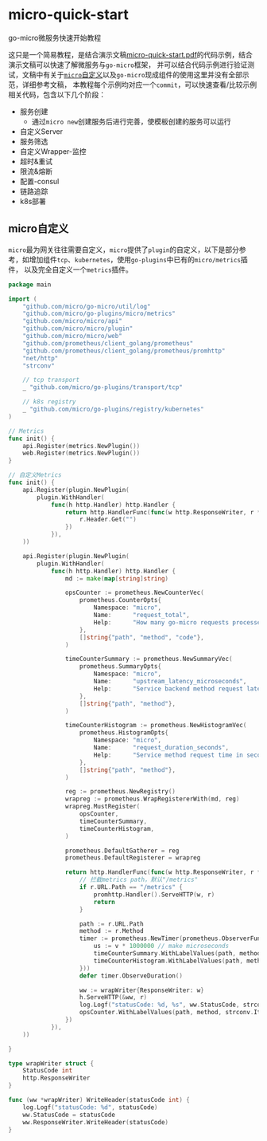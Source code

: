 # micro-quick-start
go-micro微服务快速开始教程

这只是一个简易教程，是结合演示文稿[micro-quick-start.pdf](micro-quick-start.pdf)的代码示例，结合演示文稿可以快速了解微服务与`go-micro`框架，
并可以结合代码示例进行验证测试，文稿中有关于[`micro`自定义](#micro自定义)以及`go-micro`现成组件的使用这里并没有全部示范，详细参考文稿，
本教程每个示例均对应一个`commit`，可以快速查看/比较示例相关代码，包含以下几个阶段：

- 服务创建
	- 通过`micro new`创建服务后进行完善，使模板创建的服务可以运行
- 自定义Server
- 服务筛选
- 自定义Wrapper-监控
- 超时&重试
- 限流&熔断
- 配置-consul
- 链路追踪
- k8s部署

## micro自定义
`micro`最为网关往往需要自定义，`micro`提供了`plugin`的自定义，以下是部分参考，如增加组件`tcp`、`kubernetes`，使用`go-plugins`中已有的`micro/metrics`插件，
以及完全自定义一个`metrics`插件。
```go
package main

import (
	"github.com/micro/go-micro/util/log"
	"github.com/micro/go-plugins/micro/metrics"
	"github.com/micro/micro/api"
	"github.com/micro/micro/plugin"
	"github.com/micro/micro/web"
	"github.com/prometheus/client_golang/prometheus"
	"github.com/prometheus/client_golang/prometheus/promhttp"
	"net/http"
	"strconv"

	// tcp transport
	_ "github.com/micro/go-plugins/transport/tcp"

	// k8s registry
	_ "github.com/micro/go-plugins/registry/kubernetes"
)

// Metrics
func init() {
	api.Register(metrics.NewPlugin())
	web.Register(metrics.NewPlugin())
}

// 自定义Metrics
func init() {
	api.Register(plugin.NewPlugin(
		plugin.WithHandler(
			func(h http.Handler) http.Handler {
				return http.HandlerFunc(func(w http.ResponseWriter, r *http.Request) {
					r.Header.Get("")
				})
			}),
	))

	api.Register(plugin.NewPlugin(
		plugin.WithHandler(
			func(h http.Handler) http.Handler {
				md := make(map[string]string)

				opsCounter := prometheus.NewCounterVec(
					prometheus.CounterOpts{
						Namespace: "micro",
						Name:      "request_total",
						Help:      "How many go-micro requests processed, partitioned by method and status",
					},
					[]string{"path", "method", "code"},
				)

				timeCounterSummary := prometheus.NewSummaryVec(
					prometheus.SummaryOpts{
						Namespace: "micro",
						Name:      "upstream_latency_microseconds",
						Help:      "Service backend method request latencies in microseconds",
					},
					[]string{"path", "method"},
				)

				timeCounterHistogram := prometheus.NewHistogramVec(
					prometheus.HistogramOpts{
						Namespace: "micro",
						Name:      "request_duration_seconds",
						Help:      "Service method request time in seconds",
					},
					[]string{"path", "method"},
				)

				reg := prometheus.NewRegistry()
				wrapreg := prometheus.WrapRegistererWith(md, reg)
				wrapreg.MustRegister(
					opsCounter,
					timeCounterSummary,
					timeCounterHistogram,
				)

				prometheus.DefaultGatherer = reg
				prometheus.DefaultRegisterer = wrapreg

				return http.HandlerFunc(func(w http.ResponseWriter, r *http.Request) {
					// 拦截metrics path，默认"/metrics"
					if r.URL.Path == "/metrics" {
						promhttp.Handler().ServeHTTP(w, r)
						return
					}

					path := r.URL.Path
					method := r.Method
					timer := prometheus.NewTimer(prometheus.ObserverFunc(func(v float64) {
						us := v * 1000000 // make microseconds
						timeCounterSummary.WithLabelValues(path, method).Observe(us)
						timeCounterHistogram.WithLabelValues(path, method).Observe(v)
					}))
					defer timer.ObserveDuration()

					ww := wrapWriter{ResponseWriter: w}
					h.ServeHTTP(&ww, r)
					log.Logf("statusCode: %d, %s", ww.StatusCode, strconv.Itoa(ww.StatusCode))
					opsCounter.WithLabelValues(path, method, strconv.Itoa(ww.StatusCode)).Inc()
				})
			}),
	))

}

type wrapWriter struct {
	StatusCode int
	http.ResponseWriter
}

func (ww *wrapWriter) WriteHeader(statusCode int) {
	log.Logf("statusCode: %d", statusCode)
	ww.StatusCode = statusCode
	ww.ResponseWriter.WriteHeader(statusCode)
}
```